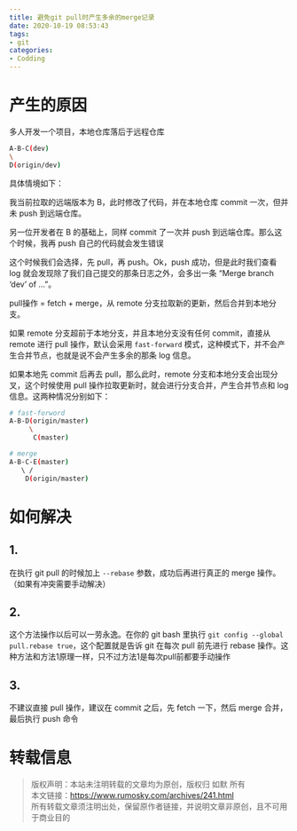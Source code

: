 ```yaml
---
title: 避免git pull时产生多余的merge记录
date: 2020-10-19 08:53:43
tags:
- git
categories:
- Codding
---
```


# 产生的原因

多人开发一个项目，本地仓库落后于远程仓库

``` bash
A-B-C(dev)
\
D(origin/dev)
```

具体情境如下：

我当前拉取的远端版本为 B，此时修改了代码，并在本地仓库 commit 一次，但并未 push 到远端仓库。

另一位开发者在 B 的基础上，同样 commit 了一次并 push 到远端仓库。那么这个时候，我再 push 自己的代码就会发生错误

这个时候我们会选择，先 pull，再 push。Ok，push 成功，但是此时我们查看 log 就会发现除了我们自己提交的那条日志之外，会多出一条 “Merge branch ‘dev’ of …”。

pull操作 = fetch + merge，从 remote 分支拉取新的更新，然后合并到本地分支。

如果 remote 分支超前于本地分支，并且本地分支没有任何 commit，直接从 remote 进行 pull 操作，默认会采用 `fast-forward` 模式，这种模式下，并不会产生合并节点，也就是说不会产生多余的那条 log 信息。

如果本地先 commit 后再去 pull，那么此时，remote 分支和本地分支会出现分叉，这个时候使用 pull 操作拉取更新时，就会进行分支合并，产生合并节点和 log 信息。这两种情况分别如下：

``` bash
# fast-forword 
A-B-D(origin/master)
     \
      C(master)
```
 
``` bash
# merge
A-B-C-E(master)
   \ /
    D(origin/master)
```

# 如何解决

## 1.
在执行 git pull 的时候加上 `--rebase` 参数，成功后再进行真正的 merge 操作。（如果有冲突需要手动解决）

## 2.
这个方法操作以后可以一劳永逸。在你的 git bash 里执行 `git config --global pull.rebase true`，这个配置就是告诉 git 在每次 pull 前先进行 rebase 操作。这种方法和方法1原理一样，只不过方法1是每次pull前都要手动操作

## 3.
不建议直接 pull 操作，建议在 commit 之后，先 fetch 一下，然后 merge 合并，最后执行 push 命令

# 转载信息
>版权声明：本站未注明转载的文章均为原创，版权归 如默 所有   
>本文链接：https://www.rumosky.com/archives/241.html   
>所有转载文章须注明出处，保留原作者链接，并说明文章非原创，且不可用于商业目的